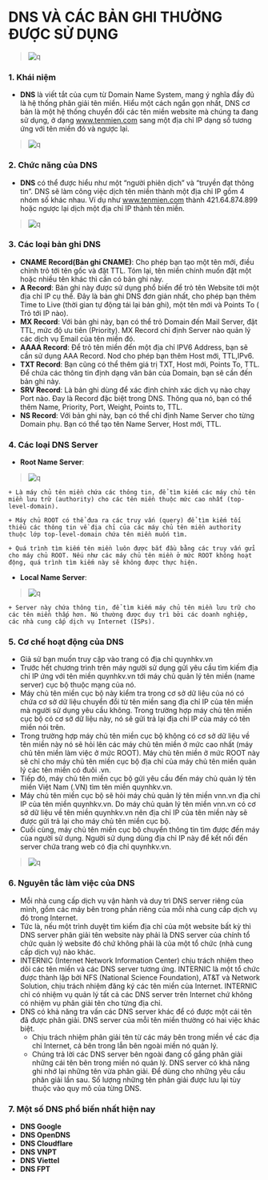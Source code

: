 # DNS VÀ CÁC BẢN GHI THƯỜNG ĐƯỢC SỬ DỤNG
> ![q](https://f5-zpcloud.zdn.vn/8288592350514319659/f97feea2d5941fca4685.jpg)
### 1. Khái niệm
- **DNS** là viết tắt của cụm từ Domain Name System, mang ý nghĩa đầy đủ là hệ thống phân giải tên miền. Hiểu một cách ngắn gọn nhất, DNS cơ bản là một hệ thống chuyển đổi các tên miền website mà chúng ta đang sử dụng, ở dạng www.tenmien.com sang một địa chỉ IP dạng số tương ứng với tên miền đó và ngược lại.
> ![q](https://f5-zpcloud.zdn.vn/4342288213932945007/648d3f570461ce3f9770.jpg)
### 2. Chức năng của DNS
- **DNS** có thể được hiểu như một “người phiên dịch” và “truyền đạt thông tin”. DNS sẽ làm công việc dịch tên miền thành một địa chỉ IP gồm 4 nhóm số khác nhau. Ví dụ như www.tenmien.com thành 421.64.874.899 hoặc ngược lại dịch một địa chỉ IP thành tên miền.
> ![q](https://f5-zpcloud.zdn.vn/6521124928288416144/3161bbba808c4ad2139d.jpg)
### 3. Các loại bản ghi DNS
- **CNAME Record(Bản ghi CNAME)**: Cho phép bạn tạo một tên mới, điều chỉnh trỏ tới tên gốc và đặt TTL. Tóm lại, tên miền chính muốn đặt một hoặc nhiều tên khác thì cần có bản ghi này.
- **A Record**: Bản ghi này được sử dụng phổ biến để trỏ tên Website tới một địa chỉ IP cụ thể. Đây là bản ghi DNS đơn giản nhất, cho phép bạn thêm Time to Live (thời gian tự động tái lại bản ghi), một tên mới và Points To ( Trỏ tới IP nào).
- **MX Record**: Với bản ghi này, bạn có thể trỏ Domain đến Mail Server, đặt TTL, mức độ ưu tiên (Priority). MX Record chỉ định Server nào quản lý các dịch vụ Email của tên miền đó.
- **AAAA Record**: Để trỏ tên miền đến một địa chỉ IPV6 Address, bạn sẽ cần sử dụng AAA Record. Nod cho phép bạn thêm Host mới, TTL,IPv6.
- **TXT Record**: Bạn cũng có thể thêm giá trị TXT, Host mới, Points To, TTL. Để chứa các thông tin định dạng văn bản của Domain, bạn sẽ cần đến bản ghi này.
- **SRV Record**: Là bản ghi dùng để xác định chính xác dịch vụ nào chạy Port nào. Đay là Record đặc biệt trong DNS. Thông qua nó, bạn có thể thêm Name, Priority, Port, Weight, Points to, TTL.
- **NS Record**: Với bản ghi này, bạn có thể chỉ định Name Server cho từng Domain phụ. Bạn có thể tạo tên Name Server, Host mới, TTL.
### 4. Các loại DNS Server
- **Root Name Server**:
> ![q](https://f5-zpcloud.zdn.vn/8371436728242721181/e10ec8d7f3e139bf60f0.jpg)

    + Là máy chủ tên miền chứa các thông tin, để tìm kiếm các máy chủ tên miền lưu trữ (authority) cho các tên miền thuộc mức cao nhất (top-level-domain).

    + Máy chủ ROOT có thể đưa ra các truy vấn (query) để tìm kiếm tối thiểu các thông tin về địa chỉ của các máy chủ tên miền authority thuộc lớp top-level-domain chứa tên miền muốn tìm.

    + Quá trình tìm kiếm tên miền luôn được bắt đầu bằng các truy vấn gửi cho máy chủ ROOT. Nếu như các máy chủ tên miền ở mức ROOT không hoạt động, quá trình tìm kiếm này sẽ không được thực hiện.
- **Local Name Server**:
> ![q](https://f5-zpcloud.zdn.vn/2566830044143235308/20bdb31b882d42731b3c.jpg)

    + Server này chứa thông tin, để tìm kiếm máy chủ tên miền lưu trữ cho các tên miền thấp hơn. Nó thường được duy trì bởi các doanh nghiệp, các nhà cung cấp dịch vụ Internet (ISPs).
### 5. Cơ chế hoạt động của DNS
- Giả sử bạn muốn truy cập vào trang có địa chỉ quynhkv.vn
- Trước hết chương trình trên máy người sử dụng gửi yêu cầu tìm kiếm địa chỉ IP ứng với tên miền quynhkv.vn tới máy chủ quản lý tên miền (name server) cục bộ thuộc mạng của nó.
- Máy chủ tên miền cục bộ này kiểm tra trong cơ sở dữ liệu của nó có chứa cơ sở dữ liệu chuyển đổi từ tên miền sang địa chỉ IP của tên miền mà người sử dụng yêu cầu không. Trong trường hợp máy chủ tên miền cục bộ có cơ sở dữ liệu này, nó sẽ gửi trả lại địa chỉ IP của máy có tên miền nói trên.
- Trong trường hợp máy chủ tên miền cục bộ không có cơ sở dữ liệu về tên miền này nó sẽ hỏi lên các máy chủ tên miền ở mức cao nhất (máy chủ tên miền làm việc ở mức ROOT). Máy chủ tên miền ở mức ROOT này sẽ chỉ cho máy chủ tên miền cục bộ địa chỉ của máy chủ tên miền quản lý các tên miền có đuôi .vn.
- Tiếp đó, máy chủ tên miền cục bộ gửi yêu cầu đến máy chủ quản lý tên miền Việt Nam (.VN) tìm tên miền quynhkv.vn.
- Máy chủ tên miền cục bộ sẽ hỏi máy chủ quản lý tên miền vnn.vn địa chỉ IP của tên miền quynhkv.vn. Do máy chủ quản lý tên miền vnn.vn có cơ sở dữ liệu về tên miền quynhkv.vn nên địa chỉ IP của tên miền này sẽ được gửi trả lại cho máy chủ tên miền cục bộ.
- Cuối cùng, máy chủ tên miền cục bộ chuyển thông tin tìm được đến máy của người sử dụng. Người sử dụng dùng địa chỉ IP này để kết nối đến server chứa trang web có địa chỉ quynhkv.vn.
> ![q](https://f5-zpcloud.zdn.vn/6259437679394187575/37b8741f4f298577dc38.jpg)
### 6. Nguyên tắc làm việc của DNS
- Mỗi nhà cung cấp dịch vụ vận hành và duy trì DNS server riêng của mình, gồm các máy bên trong phần riêng của mỗi nhà cung cấp dịch vụ đó trong Internet.
- Tức là, nếu một trình duyệt tìm kiếm địa chỉ của một website bất kỳ thì DNS server phân giải tên website này phải là DNS server của chính tổ chức quản lý website đó chứ không phải là của một tổ chức (nhà cung cấp dịch vụ) nào khác.
- INTERNIC (Internet Network Information Center) chịu trách nhiệm theo dõi các tên miền và các DNS server tương ứng. INTERNIC là một tổ chức được thành lập bởi NFS (National Science Foundation), AT&T và Network Solution, chịu trách nhiệm đăng ký các tên miền của Internet. INTERNIC chỉ có nhiệm vụ quản lý tất cả các DNS server trên Internet chứ không có nhiệm vụ phân giải tên cho từng địa chỉ.
- DNS có khả năng tra vấn các DNS server khác để có được một cái tên đã được phân giải. DNS server của mỗi tên miền thường có hai việc khác biệt.
    + Chịu trách nhiệm phân giải tên từ các máy bên trong miền về các địa chỉ Internet, cả bên trong lẫn bên ngoài miền nó quản lý.
    + Chúng trả lời các DNS server bên ngoài đang cố gắng phân giải những cái tên bên trong miền nó quản lý. DNS server có khả năng ghi nhớ lại những tên vừa phân giải. Để dùng cho những yêu cầu phân giải lần sau. Số lượng những tên phân giải được lưu lại tùy thuộc vào quy mô của từng DNS.
### 7. Một số DNS phổ biến nhất hiện nay
- **DNS Google**
- **DNS OpenDNS**
- **DNS Cloudflare**
- **DNS VNPT**
- **DNS Viettel**
- **DNS FPT**